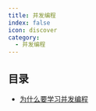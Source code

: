 ```yaml
---
title: 并发编程
index: false
icon: discover
category:
  - 并发编程
---
```


## 目录

- [为什么要学习并发编程](为什么要学习并发编程.md)
